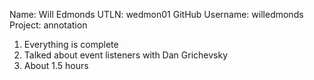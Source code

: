 Name: Will Edmonds
UTLN: wedmon01
GitHub Username: willedmonds
Project: annotation

1. Everything is complete
2. Talked about event listeners with Dan Grichevsky
3. About 1.5 hours
